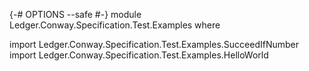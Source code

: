 {-# OPTIONS --safe #-}
module Ledger.Conway.Specification.Test.Examples where

import Ledger.Conway.Specification.Test.Examples.SucceedIfNumber
import Ledger.Conway.Specification.Test.Examples.HelloWorld
